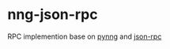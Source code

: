 # nng-json-rpc
RPC implemention base on [pynng](https://github.com/codypiersall/pynng) and [json-rpc](https://github.com/pavlov99/json-rpc)

